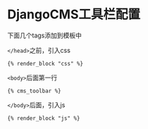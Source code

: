 # DjangoCMS工具栏配置

下面几个tags添加到模板中

`</head>`之前，引入css

```
{% render_block "css" %}
```

`<body>`后面第一行

```
{% cms_toolbar %}
```

`</body>`后面，引入js

```
{% render_block "js" %}
```

